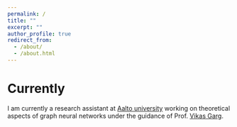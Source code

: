 ```yaml
---
permalink: /
title: ""
excerpt: ""
author_profile: true
redirect_from: 
  - /about/
  - /about.html
---
```


Currently
======

I am currently a research assistant at [Aalto university](https://www.aalto.fi/en) working on theoretical aspects of graph neural networks under the guidance of Prof. [Vikas Garg](https://www.mit.edu/~vgarg/).
